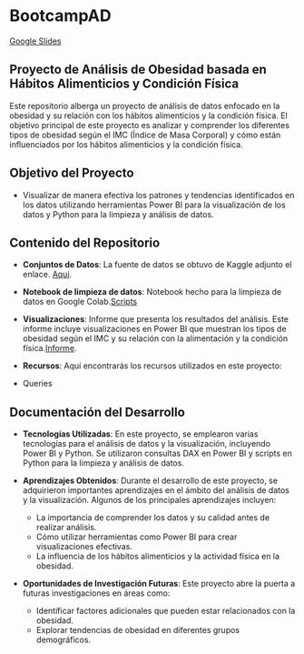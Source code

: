 # BootcampAD
[Google Slides](https://docs.google.com/presentation/d/1NsUyo5E2PgmULSgXopyybw4zE7hvJ_yEgRsq_6uFtpo/edit?usp=sharing)


## Proyecto de Análisis de Obesidad basada en Hábitos Alimenticios y Condición Física

Este repositorio alberga un proyecto de análisis de datos enfocado en la obesidad y su relación con los hábitos alimenticios y la condición física. El objetivo principal de este proyecto es analizar y comprender los diferentes tipos de obesidad según el IMC (Índice de Masa Corporal) y cómo están influenciados por los hábitos alimenticios y la condición física.

## Objetivo del Proyecto

- Visualizar de manera efectiva los patrones y tendencias identificados en los datos utilizando herramientas Power BI para la visualización de los datos y Python para la limpieza y análisis de datos.

## Contenido del Repositorio

- **Conjuntos de Datos**: La fuente de datos se obtuvo de Kaggle adjunto el enlace. [Aqui](https://www.kaggle.com/code/pmrich/obesitydataset-eda-data-prep-ml-hypertuning#About-the-Data).
  
- **Notebook de limpieza de datos**: Notebook hecho para la limpieza de datos en Google Colab.[Scripts](https://github.com/jgomez1305/BootcampAD/blob/main/scripts.ipynb)
  
- **Visualizaciones**: Informe que presenta los resultados del análisis. Este informe incluye visualizaciones en Power BI que muestran los tipos de obesidad según el IMC y su relación con la alimentación y la condición física.[Informe]().

- **Recursos**: Aquí encontrarás los recursos utilizados en este proyecto:
- Queries[]()


 ## Documentación del Desarrollo

- **Tecnologías Utilizadas**: En este proyecto, se emplearon varias tecnologías para el análisis de datos y la visualización, incluyendo Power BI y Python. Se utilizaron consultas DAX en Power BI y scripts en Python para la limpieza y análisis de datos.

- **Aprendizajes Obtenidos**: Durante el desarrollo de este proyecto, se adquirieron importantes aprendizajes en el ámbito del análisis de datos y la visualización. Algunos de los principales aprendizajes incluyen:

    - La importancia de comprender los datos y su calidad antes de realizar análisis.
    - Cómo utilizar herramientas como Power BI para crear visualizaciones efectivas.
    - La influencia de los hábitos alimenticios y la actividad física en la obesidad.

- **Oportunidades de Investigación Futuras**: Este proyecto abre la puerta a futuras investigaciones en áreas como:

    - Identificar factores adicionales que pueden estar relacionados con la obesidad.
    - Explorar tendencias de obesidad en diferentes grupos demográficos.

